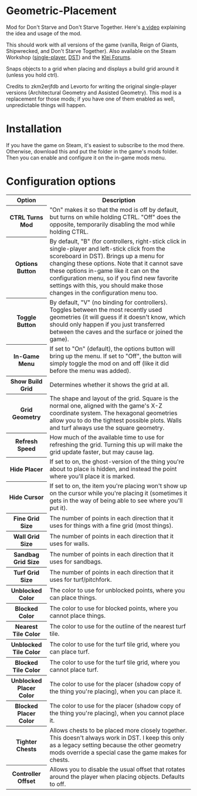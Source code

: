 # Geometric-Placement
Mod for Don't Starve and Don't Starve Together. Here's [a video](https://youtu.be/nqpDTZYOhNo) explaining the idea and usage of the mod.

This should work with all versions of the game (vanilla, Reign of Giants, Shipwrecked, and Don't Starve Together). Also available on the Steam Workshop (<a href="http://steamcommunity.com/sharedfiles/filedetails/?id=356043883">single-player</a>, <a href="http://steamcommunity.com/sharedfiles/filedetails/?id=351325790">DST</a>) and the <a href="http://forums.kleientertainment.com/files/file/1108-geometric-placement/">Klei Forums</a>.

Snaps objects to a grid when placing and displays a build grid around it (unless you hold ctrl).

Credits to zkm2erjfdb and Levorto for writing the original single-player versions (Architectural Geometry and Assisted Geometry). This mod is a replacement for those mods; if you have one of them enabled as well, unpredictable things will happen.

# Installation

If you have the game on Steam, it's easiest to subscribe to the mod there. Otherwise, download this and put the folder in the game's mods folder. Then you can enable and configure it on the in-game mods menu.

# Configuration options

<table>
<tr><th>Option</th><th>Description</th>
<tr><th>CTRL Turns Mod</th><td>"On" makes it so that the mod is off by default, but turns on while holding CTRL. "Off" does the opposite, temporarily disabling the mod while holding CTRL.</td></tr>
<tr><th>Options Button</th><td>By default, "B" (for controllers, right-stick click in single-player and left-stick click from the scoreboard in DST). Brings up a menu for changing these options. Note that it cannot save these options in-game like it can on the configuration menu, so if you find new favorite settings with this, you should make those changes in the configuration menu too.</td></tr>
<tr><th>Toggle Button</th><td>By default, "V" (no binding for controllers). Toggles between the most recently used geometries (it will guess if it doesn't know, which should only happen if you just transferred between the caves and the surface or joined the game).</td></tr>
<tr><th>In-Game Menu</th><td>If set to "On" (default), the options button will bring up the menu. If set to "Off", the button will simply toggle the mod on and off (like it did before the menu was added).</td></tr>
<tr><th>Show Build Grid</th><td>Determines whether it shows the grid at all.</td></tr>
<tr><th>Grid Geometry</th><td>The shape and layout of the grid. Square is the normal one, aligned with the game's X-Z coordinate system. The hexagonal geometries allow you to do the tightest possible plots. Walls and turf always use the square geometry.</td></tr>
<tr><th>Refresh Speed</th><td>How much of the available time to use for refreshing the grid. Turning this up will make the grid update faster, but may cause lag.</td></tr>
<tr><th>Hide Placer</th><td>If set to on, the ghost-version of the thing you're about to place is hidden, and instead the point where you'll place it is marked.</td></tr>
<tr><th>Hide Cursor</th><td>If set to on, the item you're placing won't show up on the cursor while you're placing it (sometimes it gets in the way of being able to see where you'll put it).</td></tr>
<tr><th>Fine Grid Size</th><td>The number of points in each direction that it uses for things with a fine grid (most things).</td></tr>
<tr><th>Wall Grid Size</th><td>The number of points in each direction that it uses for walls.</td></tr>
<tr><th>Sandbag Grid Size</th><td>The number of points in each direction that it uses for sandbags.</td></tr>
<tr><th>Turf Grid Size</th><td>The number of points in each direction that it uses for turf/pitchfork.</td></tr>
<tr><th>Unblocked Color</th><td>The color to use for unblocked points, where you can place things.</td></tr>
<tr><th>Blocked Color</th><td>The color to use for blocked points, where you cannot place things.</td></tr>
<tr><th>Nearest Tile Color</th><td>The color to use for the outline of the nearest turf tile.</td></tr>
<tr><th>Unblocked Tile Color</th><td>The color to use for the turf tile grid, where you can place turf.</td></tr>
<tr><th>Blocked Tile Color</th><td>The color to use for the turf tile grid, where you cannot place turf.</td></tr>
<tr><th>Unblocked Placer Color</th><td>The color to use for the placer (shadow copy of the thing you're placing), when you can place it.</td></tr>
<tr><th>Blocked Placer Color</th><td>The color to use for the placer (shadow copy of the thing you're placing), when you cannot place it.</td></tr>
<tr><th>Tighter Chests</th><td>Allows chests to be placed more closely together. This doesn't always work in DST. I keep this only as a legacy setting because the other geometry mods override a special case the game makes for chests.</td></tr>
<tr><th>Controller Offset</th><td>Allows you to disable the usual offset that rotates around the player when placing objects. Defaults to off.</td></tr>
</table>
